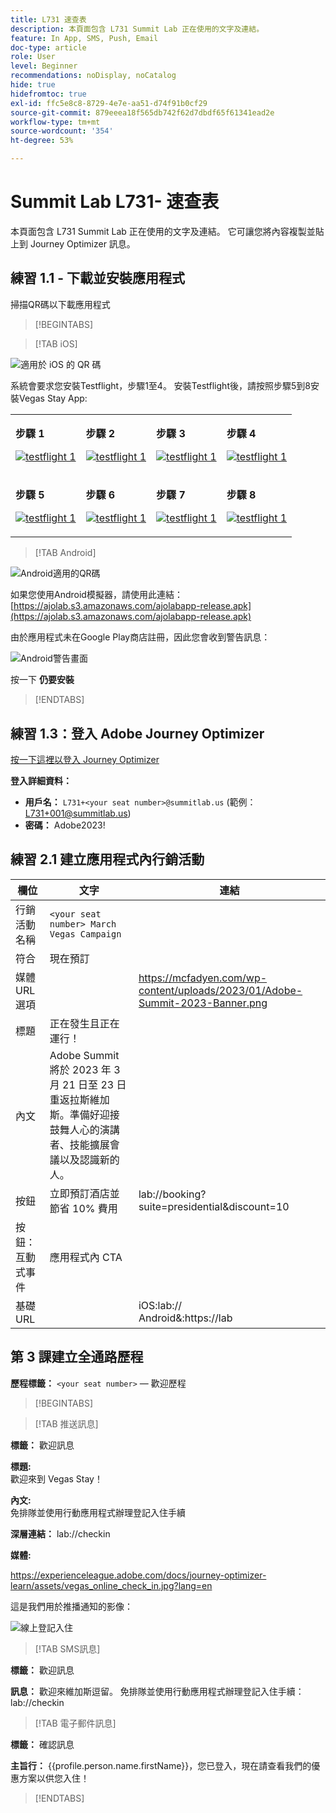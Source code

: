 ```yaml
---
title: L731 速查表
description: 本頁面包含 L731 Summit Lab 正在使用的文字及連結。
feature: In App, SMS, Push, Email
doc-type: article
role: User
level: Beginner
recommendations: noDisplay, noCatalog
hide: true
hidefromtoc: true
exl-id: ffc5e8c8-8729-4e7e-aa51-d74f91b0cf29
source-git-commit: 879eeea18f565db742f62d7dbdf65f61341ead2e
workflow-type: tm+mt
source-wordcount: '354'
ht-degree: 53%

---
```


# Summit Lab L731- 速查表

本頁面包含 L731 Summit Lab 正在使用的文字及連結。 它可讓您將內容複製並貼上到 Journey Optimizer 訊息。

## 練習 1.1 - 下載並安裝應用程式

掃描QR碼以下載應用程式

>[!BEGINTABS]

>[!TAB iOS]

![適用於 iOS 的 QR 碼](/help/assets/lab731-ios-qr-code.png)

系統會要求您安裝Testflight，步驟1至4。 安裝Testflight後，請按照步驟5到8安裝Vegas Stay App:

<table>
<tr>
</tr>
<tr>
<td>
 <div>
      <p>
      <b>步驟 1 </b>
      <p>
      <a href="Step 1">
        <img alt="testflight 1" src="../assets/l731-ios-install/ios-install-1.png"/>
      </a>
      </div>
  </td>
  <td>
 <div>
      <p>
      <b>步驟 2 </b>
      <p>
      <a href="Step 2">
        <img alt="testflight 1" src="../assets/l731-ios-install/ios-install-2.PNG"/>
      </a>
      </div>
  </td>
  <td>
 <div>
      <p>
      <b>步驟 3 </b>
      <p>
      <a href="Step 3">
        <img alt="testflight 1" src="../assets/l731-ios-install/ios-install-3.PNG"/>
      </a>
      </div>
  </td>
  <td>
 <div>
      <p>
      <b>步驟 4 </b>
      <p>
      <a href="Step 4" 3>
        <img alt="testflight 1" src="../assets/l731-ios-install/ios-install-4.PNG"/>
      </a>
      </div>
  </td>
  </tr>
  <tr>
<td>
 <div>
      <p>
      <b>步驟 5 </b>
      <p>
      <a href="Step 5">
        <img alt="testflight 1" src="../assets/l731-ios-install/ios-install-5.PNG"/>
      </a>
      </div>
  </td>
  <td>
 <div>
      <p>
      <b>步驟 6 </b>
      <p>
      <a href="Step 6">
        <img alt="testflight 1" src="../assets/l731-ios-install/ios-install-6.PNG"/>
      </a>
      </div>
  </td>
  <td>
 <div>
      <p>
      <b>步驟 7 </b>
      <p>
      <a href="Step 7">
        <img alt="testflight 1" src="../assets/l731-ios-install/ios-install-7.PNG"/>
      </a>
      </div>
  </td>
  <td>
 <div>
      <p>
      <b>步驟 8 </b>
      <p>
      <a href="Step 8">
        <img alt="testflight 1" src="../assets/l731-ios-install/ios-install-8.PNG"/>
      </a>
      </div>
  </td>
  </tr>
</table>

>[!TAB Android]

![Android適用的QR碼](/help/assets/lab731-android-qr-code.png)

如果您使用Android模擬器，請使用此連結： [https://ajolab.s3.amazonaws.com/ajolabapp-release.apk](https://ajolab.s3.amazonaws.com/ajolabapp-release.apk)

由於應用程式未在Google Play商店註冊，因此您會收到警告訊息：

![Android警告畫面](/help/assets/lab731-install-android.png)

按一下 **仍要安裝**

>[!ENDTABS]

## 練習 1.3：登入 Adobe Journey Optimizer

[按一下這裡以登入 Journey Optimizer](https://experience.adobe.com/#/@techmarketingdemos/sname:summit-2023-ajo-lab/journey-optimizer/home)

**登入詳細資料：**

* **用戶名：** `L731+<your seat number>@summitlab.us` (範例：L731+001@summitlab.us)
* **密碼：** Adobe2023!


## 練習 2.1 建立應用程式內行銷活動

| 欄位 | 文字 | 連結 |
|----|----|----|
| 行銷活動名稱 | `<your seat number> March Vegas Campaign` |  |
| 符合 | 現在預訂 |  |
| 媒體 URL 選項 |  | https://mcfadyen.com/wp-content/uploads/2023/01/Adobe-Summit-2023-Banner.png |
| 標題 | 正在發生且正在運行！ |  |
| 內文 | Adobe Summit 將於 2023 年 3 月 21 日至 23 日重返拉斯維加斯。準備好迎接鼓舞人心的演講者、技能擴展會議以及認識新的人。 |  |
| 按鈕 | 立即預訂酒店並節省 10% 費用 | lab://booking?suite=presidential&amp;discount=10 |
| 按鈕：互動式事件 | 應用程式內 CTA |  |
| 基礎 URL |  | iOS:lab:// <br>Android&amp;:https://lab |


## 第 3 課建立全通路歷程

**歷程標籤：**
`<your seat number>`  — 歡迎歷程

>[!BEGINTABS]

>[!TAB 推送訊息]

**標籤：**
歡迎訊息

**標題:**\
歡迎來到 Vegas Stay！

**內文:**\
免排隊並使用行動應用程式辦理登記入住手續

**深層連結：** lab://checkin

**媒體:**

https://experienceleague.adobe.com/docs/journey-optimizer-learn/assets/vegas_online_check_in.jpg?lang=en


這是我們用於推播通知的影像：

![線上登記入住](/help/assets/vegas_online_check_in.jpg)

>[!TAB SMS訊息]

**標籤：**
歡迎訊息

**訊息：**
歡迎來維加斯逗留。 免排隊並使用行動應用程式辦理登記入住手續：lab://checkin

>[!TAB 電子郵件訊息]

**標籤：**
確認訊息

**主旨行：**
{{profile.person.name.firstName}}，您已登入，現在請查看我們的優惠方案以供您入住！

>[!ENDTABS]
